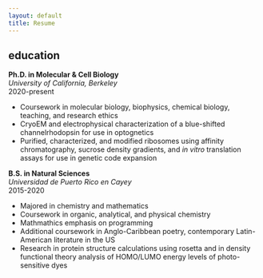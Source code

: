 ```yaml
---
layout: default
title: Resume
---
```


## education

**Ph.D. in Molecular & Cell Biology**  
_University of California, Berkeley_  
2020-present

- Coursework in molecular biology, biophysics, chemical biology, teaching, and research ethics  
- CryoEM and electrophysical characterization of a blue-shifted channelrhodopsin for use in optognetics  
- Purified, characterized, and modified ribosomes using affinity chromatography, sucrose density gradients, and _in vitro_ translation assays for use in genetic code expansion

**B.S. in Natural Sciences**  
_Universidad de Puerto Rico en Cayey_  
2015-2020  

- Majored in chemistry and mathematics
- Coursework in organic, analytical, and physical chemistry
- Mathmathics emphasis on programming
- Additional coursework in Anglo-Caribbean poetry, contemporary Latin-American literature in the US
- Research in protein structure calculations using rosetta and in density functional theory analysis of HOMO/LUMO energy levels of photo-sensitive dyes
